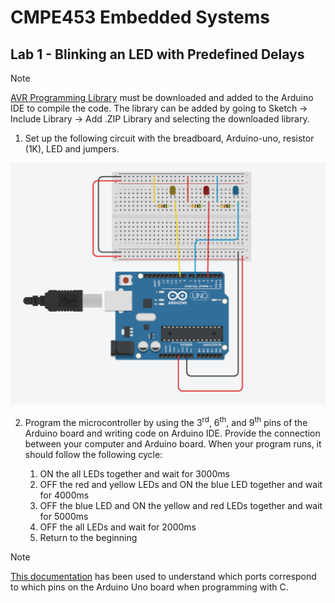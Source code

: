 # CMPE453 Embedded Systems

## Lab 1 - Blinking an LED with Predefined Delays

> [!NOTE]
> [AVR Programming Library](https://github.com/hexagon5un/AVR-Programming/tree/master/AVR-Programming-Library) must be 
downloaded and added to the Arduino IDE to compile the code. The library can be added by going to 
Sketch -> Include Library -> Add .ZIP Library and selecting the downloaded library.

1.  Set up the following circuit with the breadboard, Arduino-uno, resistor (1K), LED and 
jumpers.

![Figure 1 - Circuit](https://github.com/elifnazlib/CMPE453-Lab1-BlinkingLEDWithDelays/blob/main/figure1.png)

2. Program the microcontroller by using the 3<sup>rd</sup>, 6<sup>th</sup>, and 9<sup>th</sup> pins of the Arduino board and 
writing code on Arduino IDE. Provide the connection between your computer and 
Arduino board. When your program runs, it should follow the following cycle:

    1. ON the all LEDs together and wait for 3000ms 
    2. OFF the red and yellow LEDs and ON the blue LED together and wait for 4000ms 
    3. OFF the blue LED and ON the yellow and red LEDs together and wait for 5000ms 
    4. OFF the all LEDs and wait for 2000ms 
    5. Return to the beginning
  
> [!NOTE]
> [This documentation](https://docs.arduino.cc/retired/hacking/software/PortManipulation/) has been used to understand which ports correspond to which pins on the Arduino Uno board when programming with C.
